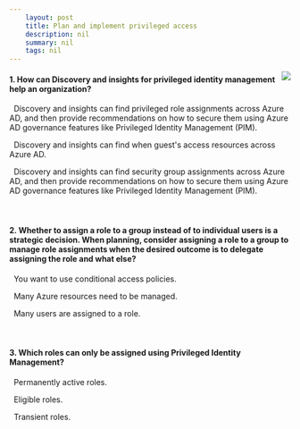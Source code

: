 ```yaml
---
    layout: post
    title: Plan and implement privileged access 
    description: nil
    summary: nil
    tags: nil
---
```



 <a target="_blank" href="https://docs.microsoft.com/en-us/learn/modules/plan-implement-privileged-access/9-knowledge-check/"><i class="fas fa-external-link-alt"></i> </a>
 <img align="right" src="https://docs.microsoft.com/en-us/learn/achievements/plan-and-implement-privileged-access.svg">
####  1. How can Discovery and insights for privileged identity management help an organization?


<i class='fas fa-check-square' style='color: Dodgerblue;'></i> &nbsp;&nbsp;Discovery and insights can find privileged role assignments across Azure AD, and then provide recommendations on how to secure them using Azure AD governance features like Privileged Identity Management (PIM).

<i class='far fa-square'></i> &nbsp;&nbsp;Discovery and insights can find when guest's access resources across Azure AD.

<i class='far fa-square'></i> &nbsp;&nbsp;Discovery and insights can find security group assignments across Azure AD, and then provide recommendations on how to secure them using Azure AD governance features like Privileged Identity Management (PIM).
<br />
<br />
<br />

####  2. Whether to assign a role to a group instead of to individual users is a strategic decision. When planning, consider assigning a role to a group to manage role assignments when the desired outcome is to delegate assigning the role and what else?


<i class='far fa-square'></i> &nbsp;&nbsp;You want to use conditional access policies.

<i class='far fa-square'></i> &nbsp;&nbsp;Many Azure resources need to be managed.

<i class='fas fa-check-square' style='color: Dodgerblue;'></i> &nbsp;&nbsp;Many users are assigned to a role.
<br />
<br />
<br />

####  3. Which roles can only be assigned using Privileged Identity Management?


<i class='far fa-square'></i> &nbsp;&nbsp;Permanently active roles.

<i class='fas fa-check-square' style='color: Dodgerblue;'></i> &nbsp;&nbsp;Eligible roles.

<i class='far fa-square'></i> &nbsp;&nbsp;Transient roles.
<br />
<br />
<br />
